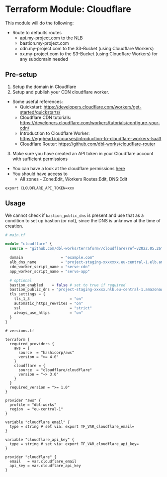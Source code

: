 # Terraform Module: Cloudflare

This module will do the following:

- Route to defaults routes
    - api.my-project.com to the NLB
    - bastion.my-project.com
    - cdn.my-project.com to the S3-Bucket (using Cloudflare Workers)
    - xx.my-project.com to the S3-Bucket (using Cloudflare Workers) for any subdomain needed

## Pre-setup
1. Setup the domain in Cloudflare
2. Setup and publish your CDN cloudflare worker.
- Some useful references:
  - Quickstart: https://developers.cloudflare.com/workers/get-started/quickstarts/
  - Cloudflare CDN tutorials: https://developers.cloudflare.com/workers/tutorials/configure-your-cdn/
  - Introduction to Cloudflare Worker: https://egghead.io/courses/introduction-to-cloudflare-workers-5aa3
  - Cloudflare Router: https://github.com/dbl-works/cloudflare-router

3. Make sure you have created an API token in your Cloudflare account with sufficient permissions
- You can have a look at the cloudflare permissions [here](https://developers.cloudflare.com/api/tokens/create/permissions/)
- You should have access to
  - All zones - Zone:Edit, Workers Routes:Edit, DNS:Edit


```shell
export CLOUDFLARE_API_TOKEN=xxx
```


## Usage

We cannot check if `bastion_public_dns` is present and use that as a condition to set up bastion (or not), since the DNS is unknown at the time of creation.

```terraform
# main.tf

module "cloudflare" {
  source = "github.com/dbl-works/terraform//cloudflare?ref=v2022.05.26"

  domain                 = "example.com"
  alb_dns_name           = "project-staging-xxxxxxx.eu-central-1.elb.amazonaws.com"
  cdn_worker_script_name = "serve-cdn"
  app_worker_script_name = "serve-app"

  # optional
  bastion_enabled    = false # set to true if required
  bastion_public_dns = "project-staging-xxxxx.nlb.eu-central-1.amazonaws.com"
  tls_settings = {
    tls_1_3                  = "on"
    automatic_https_rewrites = "on"
    ssl                      = "strict"
    always_use_https         = "on"
  }
}
```

```
# versions.tf

terraform {
  required_providers {
    aws = {
      source  = "hashicorp/aws"
      version = ">= 4.0"
    }
    cloudflare = {
      source  = "cloudflare/cloudflare"
      version = "~> 3.0"
    }
  }
  required_version = ">= 1.0"
}

provider "aws" {
  profile = "dbl-works"
  region  = "eu-central-1"
}

variable "cloudflare_email" {
  type = string # set via: export TF_VAR_cloudflare_email=
}

variable "cloudflare_api_key" {
  type = string # set via: export TF_VAR_cloudflare_api_key=
}

provider "cloudflare" {
  email   = var.cloudflare_email
  api_key = var.cloudflare_api_key
}
```
